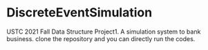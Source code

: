 # DiscreteEventSimulation
USTC 2021 Fall Data Structure Project1. A simulation system to bank business.
clone the repository and you can directly run the codes.
